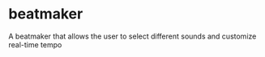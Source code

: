 # beatmaker
 A beatmaker that allows the user to select different sounds and customize real-time tempo
